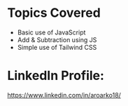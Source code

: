 # Topics Covered
- Basic use of JavaScript
- Add & Subtraction using JS
- Simple use of Tailwind CSS

# LinkedIn Profile: 
https://www.linkedin.com/in/aroarko18/